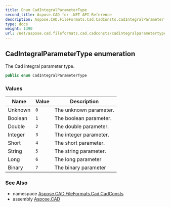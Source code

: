 ```yaml
---
title: Enum CadIntegralParameterType
second_title: Aspose.CAD for .NET API Reference
description: Aspose.CAD.FileFormats.Cad.CadConsts.CadIntegralParameterType enum. The Cad integral parameter type
type: docs
weight: 1390
url: /net/aspose.cad.fileformats.cad.cadconsts/cadintegralparametertype/
---
```

## CadIntegralParameterType enumeration

The Cad integral parameter type.

```csharp
public enum CadIntegralParameterType
```

### Values

| Name | Value | Description |
| --- | --- | --- |
| Unknown | `0` | The unknown parameter. |
| Boolean | `1` | The boolean parameter. |
| Double | `2` | The double parameter. |
| Integer | `3` | The integer parameter. |
| Short | `4` | The short parameter. |
| String | `5` | The string parameter. |
| Long | `6` | The long parameter |
| Binary | `7` | The binary parameter |

### See Also

* namespace [Aspose.CAD.FileFormats.Cad.CadConsts](../../aspose.cad.fileformats.cad.cadconsts/)
* assembly [Aspose.CAD](../../)


